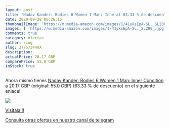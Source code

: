 ```yaml
---
layout: post
title: 'Nadav Kander: Bodies 6 Women 1 Man: Inne al 63.33 % de descuento'
date: 2020-09-28 06:26:15
thumbnailImage: 'https://m.media-amazon.com/images/I/41yksEpA-SL._SL200_.jpg'
images: [ 'https://m.media-amazon.com/images/I/41yksEpA-SL._SL200_.jpg' ]
comments: true
category: ofertas
author: ring
slug: 377573449X
description:
actualPrice: 20.17 GBP
comparePrice: 55.0 GBP
inStock: true
---
```


Ahora mismo tienes [Nadav Kander: Bodies 6 Women 1 Man: Inner Condition](https://www.amazon.co.uk/dp/377573449X/?tag=redken01-21) a 20.17 GBP (original: 55.0 GBP) (63.33 %  de descuento) en el siguiente enlace!

[![](https://m.media-amazon.com/images/I/41yksEpA-SL._SL200_.jpg)](https://www.amazon.co.uk/dp/377573449X/?tag=redken01-21)

[Visítala!!!](https://www.amazon.co.uk/dp/377573449X/?tag=redken01-21)

[Consulta otras ofertas en nuestro canal de telegram](https://t.me/s/ofertas25)
